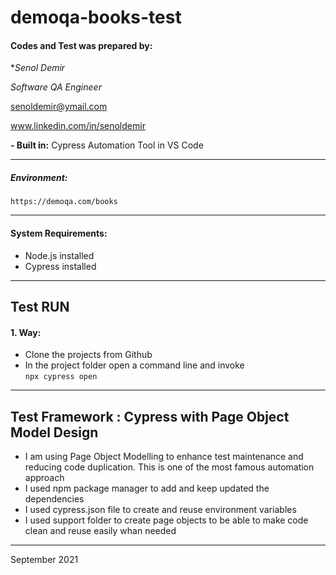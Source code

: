 # demoqa-books-test


#### Codes and Test was prepared by:
**Senol Demir*

*Software QA Engineer*

senoldemir@ymail.com

www.linkedin.com/in/senoldemir


**- Built in:** Cypress Automation Tool in VS Code


------------
##### Environment: 
`https://demoqa.com/books`

------------
#### System Requirements: 
- Node.js installed
- Cypress installed 



------------
## Test RUN 


#### 1. Way:
 - Clone the projects from Github
 - In the project folder open a command line and invoke  
   `npx cypress open`

 

------------
 

## Test Framework : Cypress with Page Object Model Design
- I am using Page Object Modelling to enhance test maintenance and reducing code duplication. This is one of the most famous automation approach
- I used npm package manager to add and keep updated the dependencies
- I used cypress.json file to create and reuse environment variables
- I used support folder to create page objects to be able to make code clean and reuse easily whan needed


 
 
------------

September 2021



